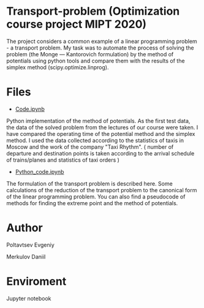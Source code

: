 # Transport-problem (Optimization course project MIPT 2020)

The project considers a common example of a linear programming problem - a transport problem. My task was to automate the process of solving the problem (the Monge — Kantorovich formulation) by the method of potentials using python tools and compare them with the results of the simplex method (scipy.optimize.linprog).

# Files

* [Code.ipynb](https://github.com/EjenY-Poltavchiny/Transport-problem/blob/main/Python_code.ipynb)

Python implementation of the method of potentials. As the first test data, the data of the solved problem from the lectures of our course were taken. I have compared the operating time of the potential method and the simplex method. I used the data collected according to the statistics of taxis in Moscow and the work of the company "Taxi Rhythm". ( number of departure and destination points is taken according to the arrival schedule of trains/planes and statistics of taxi orders )

* [Python_code.ipynb](https://github.com/EjenY-Poltavchiny/Transport-problem/blob/main/Python_code.ipynb)

The formulation of the transport problem is described here. Some calculations of the reduction of the transport problem to the canonical form of the linear programming problem. You can also find a pseudocode of methods for finding the extreme point and the method of potentials.

# Author 

Poltavtsev Evgeniy

Merkulov Daniil

# Enviroment

Jupyter notebook


